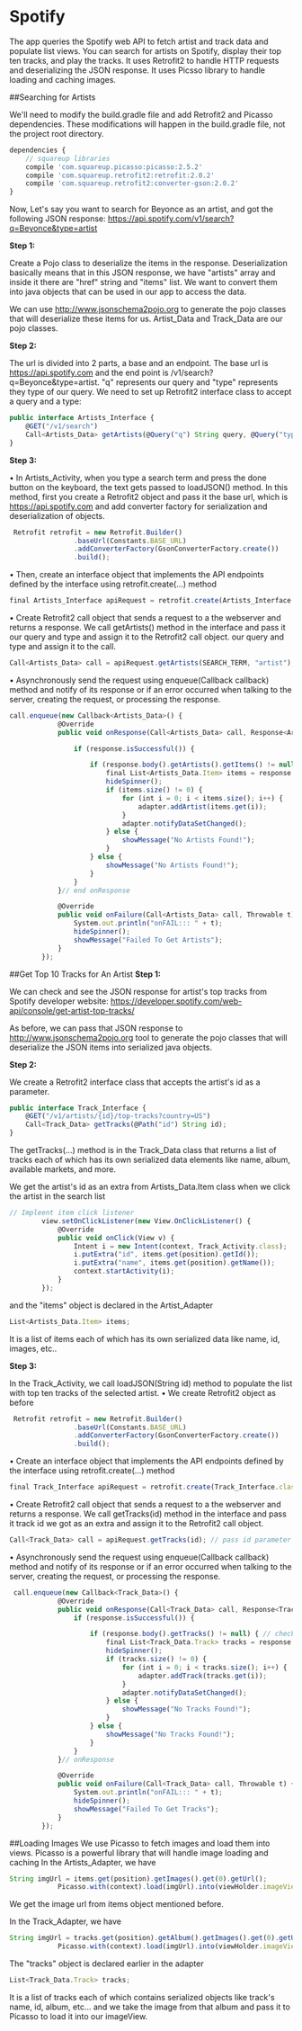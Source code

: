 # Spotify
The app queries the Spotify web API to fetch artist and track data and populate list views. You can search for artists on Spotify, display their top ten tracks, and play the tracks. It uses Retrofit2 to handle HTTP requests and deserializing the JSON response. It uses Picsso library to handle loading and caching images. 

##Searching for Artists

We'll need to modify the build.gradle file and add Retrofit2 and Picasso dependencies. These modifications will happen in the build.gradle file, not the project root directory.
```javascript
dependencies { 
    // squareup libraries
    compile 'com.squareup.picasso:picasso:2.5.2' 
    compile 'com.squareup.retrofit2:retrofit:2.0.2'
    compile 'com.squareup.retrofit2:converter-gson:2.0.2' 
}
```

Now, Let's say you want to search for Beyonce as an artist, and got the following JSON response:
https://api.spotify.com/v1/search?q=Beyonce&type=artist


**Step 1:**

Create a Pojo class to deserialize the items in the response. 
Deserialization basically means that in this JSON response, we have "artists" array and inside it there are "href" string and "items" list. We want to convert them into java objects that can be used in our app to access the data.

We can use http://www.jsonschema2pojo.org to generate 
the pojo classes that will deserialize these items for us. Artist_Data and Track_Data are our pojo classes.


**Step 2:** 

The url is divided into 2 parts, a base and an endpoint. The base url is https://api.spotify.com and the end point
is /v1/search?q=Beyonce&type=artist. "q" represents our query and "type" represents they type of our query. 
We need to set up Retrofit2 interface class to accept a query and a type:
```javascript
public interface Artists_Interface {
    @GET("/v1/search")
    Call<Artists_Data> getArtists(@Query("q") String query, @Query("type") String type);
}
```


**Step 3:** 

• In Artists_Activity, when you type a search term and press the done button on the keyboard, the text gets passed to loadJSON() 
method. 
In this method, first you create a Retrofit2 object and pass it
the base url, which is https://api.spotify.com and add converter factory for serialization and deserialization of objects.
```javascript
 Retrofit retrofit = new Retrofit.Builder()
                .baseUrl(Constants.BASE_URL)
                .addConverterFactory(GsonConverterFactory.create())
                .build();
```
• Then, create an interface object that implements the API endpoints defined by the interface using retrofit.create(...) method
```javascript
final Artists_Interface apiRequest = retrofit.create(Artists_Interface.class);
```
• Create Retrofit2 call object that sends a request to a the webserver and returns a response. We call getArtists() method in the 
interface and pass it our query and type and assign it to the Retrofit2 call object.
our query and type and assign it to the call.
```javascript
Call<Artists_Data> call = apiRequest.getArtists(SEARCH_TERM, "artist"); // pass query to the endpoint
```
• Asynchronously send the request using enqueue(Callback<T> callback) method and notify of its response or if an error
occurred when talking to the server, creating the request, or processing the response.
```javascript
call.enqueue(new Callback<Artists_Data>() {
            @Override
            public void onResponse(Call<Artists_Data> call, Response<Artists_Data> response) {

                if (response.isSuccessful()) {

                    if (response.body().getArtists().getItems() != null) { // check data
                        final List<Artists_Data.Item> items = response.body().getArtists().getItems();
                        hideSpinner();
                        if (items.size() != 0) {
                            for (int i = 0; i < items.size(); i++) {
                                adapter.addArtist(items.get(i));
                            }
                            adapter.notifyDataSetChanged();
                        } else {
                            showMessage("No Artists Found!");
                        }
                    } else {
                        showMessage("No Artists Found!");
                    }
                }
            }// end onResponse

            @Override
            public void onFailure(Call<Artists_Data> call, Throwable t) {
                System.out.println("onFAIL::: " + t);
                hideSpinner();
                showMessage("Failed To Get Artists");
            }
        });
```





##Get Top 10 Tracks for An Artist
**Step 1:** 

We can check and see the JSON response for artist's top tracks from Spotify developer website:
https://developer.spotify.com/web-api/console/get-artist-top-tracks/

As before, we can pass that JSON response to http://www.jsonschema2pojo.org tool to generate the pojo classes that will 
deserialize the JSON items into serialized java objects.


**Step 2:** 

We create a Retrofit2 interface class that accepts the artist's id as a parameter.
```javascript
public interface Track_Interface {
    @GET("/v1/artists/{id}/top-tracks?country=US")
    Call<Track_Data> getTracks(@Path("id") String id);
}
```
The getTracks(...) method is in the Track_Data class that returns a list of tracks each of which has its own serialized data
elements like name, album, available markets, and more.

We get the artist's id as an extra from Artists_Data.Item class when we click the artist in the search list
```javascript
// Impleent item click listener
        view.setOnClickListener(new View.OnClickListener() {
            @Override
            public void onClick(View v) {
                Intent i = new Intent(context, Track_Activity.class);
                i.putExtra("id", items.get(position).getId());
                i.putExtra("name", items.get(position).getName());
                context.startActivity(i);
            }
        });
```
and the "items" object is declared in the Artist_Adapter
```javascript
List<Artists_Data.Item> items;
```
It is a list of items each of which has its own serialized data like name, id, images, etc..


**Step 3:** 

In the Track_Activity, we call loadJSON(String id) method to populate the list with top ten tracks of the selected artist.
• We create Retrofit2 object as before
```javascript
 Retrofit retrofit = new Retrofit.Builder()
                .baseUrl(Constants.BASE_URL)
                .addConverterFactory(GsonConverterFactory.create())
                .build();
```
 • Create an interface object that implements the API endpoints defined by the interface using retrofit.create(...) method
```javascript
final Track_Interface apiRequest = retrofit.create(Track_Interface.class);
```
• Create Retrofit2 call object that sends a request to a the webserver and returns a response. We call getTracks(id) method in the 
interface and pass it track id we got as an extra and assign it to the Retrofit2 call object.
```javascript
Call<Track_Data> call = apiRequest.getTracks(id); // pass id parameter to the endpoint
```
• Asynchronously send the request using enqueue(Callback<T> callback) method and notify of its response or if an error
occurred when talking to the server, creating the request, or processing the response.
```javascript
 call.enqueue(new Callback<Track_Data>() {
            @Override
            public void onResponse(Call<Track_Data> call, Response<Track_Data> response) {
                if (response.isSuccessful()) {

                    if (response.body().getTracks() != null) { // check data
                        final List<Track_Data.Track> tracks = response.body().getTracks();
                        hideSpinner();
                        if (tracks.size() != 0) {
                            for (int i = 0; i < tracks.size(); i++) {
                                adapter.addTrack(tracks.get(i));
                            }
                            adapter.notifyDataSetChanged();
                        } else {
                            showMessage("No Tracks Found!");
                        }
                    } else {
                        showMessage("No Tracks Found!");
                    }
                }
            }// onResponse

            @Override
            public void onFailure(Call<Track_Data> call, Throwable t) {
                System.out.println("onFAIL::: " + t);
                hideSpinner();
                showMessage("Failed To Get Tracks");
            }
        });
```



##Loading Images
We use Picasso to fetch images and load them into views. Picasso is a powerful library that will handle image
loading and caching
In the Artists_Adapter, we have
```javascript
String imgUrl = items.get(position).getImages().get(0).getUrl();
            Picasso.with(context).load(imgUrl).into(viewHolder.imageView);
```
We get the image url from items object mentioned before.

In the Track_Adapter, we have
```javascript
String imgUrl = tracks.get(position).getAlbum().getImages().get(0).getUrl();
            Picasso.with(context).load(imgUrl).into(viewHolder.imageView);
```
The "tracks" object is declared earlier in the adapter 
```javascript
List<Track_Data.Track> tracks;
```
It is a list of tracks each of which contains serialized objects like track's name, id, album, etc... and we take the image
from that album and pass it to Picasso to load it into our imageView.

